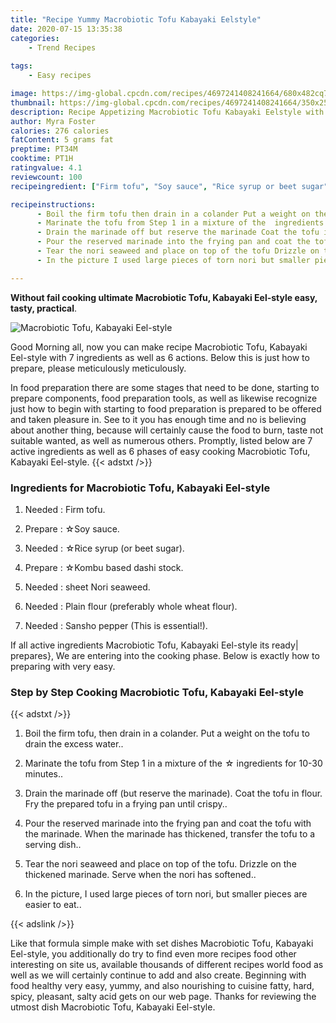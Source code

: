 ```yaml
---
title: "Recipe Yummy Macrobiotic Tofu Kabayaki Eelstyle"
date: 2020-07-15 13:35:38
categories:
    - Trend Recipes
    
tags:
    - Easy recipes

image: https://img-global.cpcdn.com/recipes/4697241408241664/680x482cq70/macrobiotic-tofu-kabayaki-eel-style-recipe-main-photo.jpg
thumbnail: https://img-global.cpcdn.com/recipes/4697241408241664/350x250cq70/macrobiotic-tofu-kabayaki-eel-style-recipe-main-photo.jpg
description: Recipe Appetizing Macrobiotic Tofu Kabayaki Eelstyle with 7 ingredients and 6 stages of easy cooking.
author: Myra Foster
calories: 276 calories
fatContent: 5 grams fat
preptime: PT34M
cooktime: PT1H
ratingvalue: 4.1
reviewcount: 100
recipeingredient: ["Firm tofu", "Soy sauce", "Rice syrup or beet sugar", "Kombu based dashi stock", "sheet Nori seaweed", "Plain flour preferably whole wheat flour", "Sansho pepper This is essential"]

recipeinstructions: 
      - Boil the firm tofu then drain in a colander Put a weight on the tofu to drain the excess water 
      - Marinate the tofu from Step 1 in a mixture of the  ingredients for 1030 minutes 
      - Drain the marinade off but reserve the marinade Coat the tofu in flour Fry the prepared tofu in a frying pan until crispy 
      - Pour the reserved marinade into the frying pan and coat the tofu with the marinade When the marinade has thickened transfer the tofu to a serving dish 
      - Tear the nori seaweed and place on top of the tofu Drizzle on the thickened marinade Serve when the nori has softened 
      - In the picture I used large pieces of torn nori but smaller pieces are easier to eat

---
```




**Without fail cooking ultimate Macrobiotic Tofu, Kabayaki Eel-style easy, tasty, practical**. 


![Macrobiotic Tofu, Kabayaki Eel-style](https://img-global.cpcdn.com/recipes/4697241408241664/680x482cq70/macrobiotic-tofu-kabayaki-eel-style-recipe-main-photo.jpg "Macrobiotic Tofu, Kabayaki Eel-style")




Good Morning all, now you can make recipe Macrobiotic Tofu, Kabayaki Eel-style with 7 ingredients as well as 6 actions. Below this is just how to prepare, please meticulously meticulously.

In food preparation there are some stages that need to be done, starting to prepare components, food preparation tools, as well as likewise recognize just how to begin with starting to food preparation is prepared to be offered and taken pleasure in. See to it you has enough time and no is believing about another thing, because will certainly cause the food to burn, taste not suitable wanted, as well as numerous others. Promptly, listed below are 7 active ingredients as well as 6 phases of easy cooking Macrobiotic Tofu, Kabayaki Eel-style.
{{< adstxt />}}

### Ingredients for Macrobiotic Tofu, Kabayaki Eel-style


1. Needed  : Firm tofu.

1. Prepare  : ☆Soy sauce.

1. Needed  : ☆Rice syrup (or beet sugar).

1. Prepare  : ☆Kombu based dashi stock.

1. Needed  : sheet Nori seaweed.

1. Needed  : Plain flour (preferably whole wheat flour).

1. Needed  : Sansho pepper (This is essential!).



If all active ingredients Macrobiotic Tofu, Kabayaki Eel-style its ready| prepares}, We are entering into the cooking phase. Below is exactly how to preparing with very easy.

### Step by Step Cooking Macrobiotic Tofu, Kabayaki Eel-style

{{< adstxt />}}


1. Boil the firm tofu, then drain in a colander. Put a weight on the tofu to drain the excess water..



1. Marinate the tofu from Step 1 in a mixture of the ☆ ingredients for 10-30 minutes..



1. Drain the marinade off (but reserve the marinade). Coat the tofu in flour. Fry the prepared tofu in a frying pan until crispy..



1. Pour the reserved marinade into the frying pan and coat the tofu with the marinade. When the marinade has thickened, transfer the tofu to a serving dish..



1. Tear the nori seaweed and place on top of the tofu. Drizzle on the thickened marinade. Serve when the nori has softened..



1. In the picture, I used large pieces of torn nori, but smaller pieces are easier to eat..





{{< adslink />}}

Like that formula simple make with set dishes Macrobiotic Tofu, Kabayaki Eel-style, you additionally do try to find even more recipes food other interesting on site us, available thousands of different recipes world food as well as we will certainly continue to add and also create. Beginning with food healthy very easy, yummy, and also nourishing to cuisine fatty, hard, spicy, pleasant, salty acid gets on our web page. Thanks for reviewing the utmost dish Macrobiotic Tofu, Kabayaki Eel-style.
